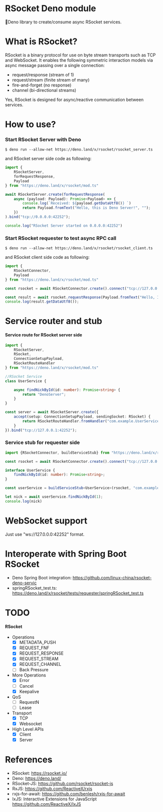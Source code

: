 RSocket Deno module
===================

🦕Deno library to create/consume async RSocket services.

# What is RSocket?

RSocket is a binary protocol for use on byte stream transports such as TCP and WebSocket.
It enables the following symmetric interaction models via async message passing over a single connection:

* request/response (stream of 1)
* request/stream (finite stream of many)
* fire-and-forget (no response)
* channel (bi-directional streams)

Yes, RSocket is designed for async/reactive communication between services.

# How to use?

### Start RSocket Server with Deno

```
$ deno run --allow-net https://deno.land/x/rsocket/rsocket_server.ts
```

and RSocket server side code as following: 

```typescript
import {
    RSocketServer,
    forRequestResponse,
    Payload
} from "https://deno.land/x/rsocket/mod.ts"

await RSocketServer.create(forRequestResponse(
    async (payload: Payload): Promise<Payload> => {
        console.log(`Received: ${payload.getDataUtf8()} `)
        return Payload.fromText("Hello, this is Deno Server!", "");
    })
).bind("tcp://0.0.0.0:42252");

console.log("RSocket Server started on 0.0.0.0:42252")

```

### Start RSocket requester to test async RPC call

```
$ deno run --allow-net https://deno.land/x/rsocket/rsocket_client.ts
```

and RSocket client side code as following: 

```typescript
import {
    RSocketConnector,
    Payload
} from "https://deno.land/x/rsocket/mod.ts"

const rsocket = await RSocketConnector.create().connect("tcp://127.0.0.1:42252");

const result = await rsocket.requestResponse(Payload.fromText("Hello, I'm requester!", ""));
console.log(result.getDataUtf8());
```


# Service router and stub

#### Service route for RSocket server side

```typescript
import {
    RSocketServer,
    RSocket,
    ConnectionSetupPayload,
    RSocketRouteHandler
} from "https://deno.land/x/rsocket/mod.ts"

//RSocket Service
class UserService {

    async findNickById(id: number): Promise<string> {
        return "DenoServer";
    }
}

const server = await RSocketServer.create({
    accept(setup: ConnectionSetupPayload, sendingSocket: RSocket) {
        return RSocketRouteHandler.fromHandler("com.example.UserService", new UserService());
    }
}).bind("tcp://127.0.0.1:42252");
```

### Service stub for requester side

```typescript
import {RSocketConnector, buildServiceStub} from "https://deno.land/x/rsocket/mod.ts"

const rsocket = await RSocketConnector.create().connect("tcp://127.0.0.1:42252");

interface UserService {
    findNickById(id: number): Promise<string>;
}

const userService = buildServiceStub<UserService>(rsocket, "com.example.UserService")

let nick = await userService.findNickById(1);
console.log(nick)

```

# WebSocket support

Just use "ws://127.0.0.0:42252" format.

# Interoperate with Spring Boot RSocket

* Deno Spring Boot integration: https://github.com/linux-china/rsocket-deno-servic
* springRSocket_test.ts: https://deno.land/x/rsocket/tests/requester/springRSocket_test.ts

# TODO

#### RSocket

- Operations
  - [x] METADATA_PUSH
  - [x] REQUEST_FNF
  - [x] REQUEST_RESPONSE
  - [x] REQUEST_STREAM
  - [x] REQUEST_CHANNEL
  - [ ] Back Pressure
- More Operations
  - [x] Error
  - [ ] Cancel
  - [x] Keepalive
- QoS
  - [ ] RequestN
  - [ ] Lease
- Transport
  - [x] TCP
  - [x] Websocket
- High Level APIs
  - [x] Client
  - [x] Server

# References

* RSocket: https://rsocket.io/
* Deno: https://deno.land/
* RSocket-JS: https://github.com/rsocket/rsocket-js
* RxJS: https://github.com/ReactiveX/rxjs
* rxjs-for-await: https://github.com/benlesh/rxjs-for-await
* IxJS: Interactive Extensions for JavaScript https://github.com/ReactiveX/IxJS

